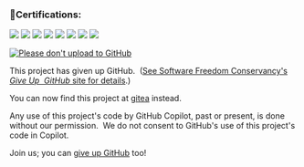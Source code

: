 ### 🏅Certifications:

![](https://images.credly.com/size/100x100/images/2c3a47aa-45a1-420f-a79f-4d0fbb3e478a/image.png)
![](https://images.credly.com/size/100x100/images/6074e869-0140-4b23-a03d-a49839191e41/image.png)
![](https://images.credly.com/size/100x100/images/fc1352af-87fa-4947-ba54-398a0e63322e/security-compliance-and-identity-fundamentals-600x600.png)
![](https://images.credly.com/size/100x100/images/6a5f3050-b673-4eeb-abfd-dbf6a1feab76/image.png)
![](https://images.credly.com/size/100x100/images/87eec792-3c63-4526-aafb-da866a30fa54/image.png)
![](https://images.credly.com/size/100x100/images/79d2530b-44fb-4b71-a0bb-746e991166ae/CredlyBadges-v1.7-FINAL_Core-MSP.png)
![](https://images.credly.com/size/100x100/images/b497d307-a9ce-4221-8cc0-39bb23b823e0/image.png)
![](https://images.credly.com/size/100x100/images/4dd83ff2-6555-464c-a6e9-2e73bce4d572/image.png)


[![Please don't upload to GitHub](https://nogithub.codeberg.page/badge.svg)](https://nogithub.codeberg.page)


This project has given up GitHub.  ([See Software Freedom Conservancy's *Give Up  GitHub* site for details](https://GiveUpGitHub.org).)

You can now find this project at [gitea](https://gitea.com/0x5FE) instead.

Any use of this project's code by GitHub Copilot, past or present, is done without our permission.  We do not consent to GitHub's use of this project's code in Copilot.

Join us; you can [give up GitHub](https://GiveUpGitHub.org) too!

